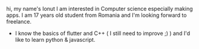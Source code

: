 hi, my name's Ionut I am interested in Computer science especially making apps.
I am 17 years old student from Romania and I'm looking forward to freelance. 

- I know the basics of flutter and C++ ( I still need to improve ;) ) and I'd like to learn python & javascript.
